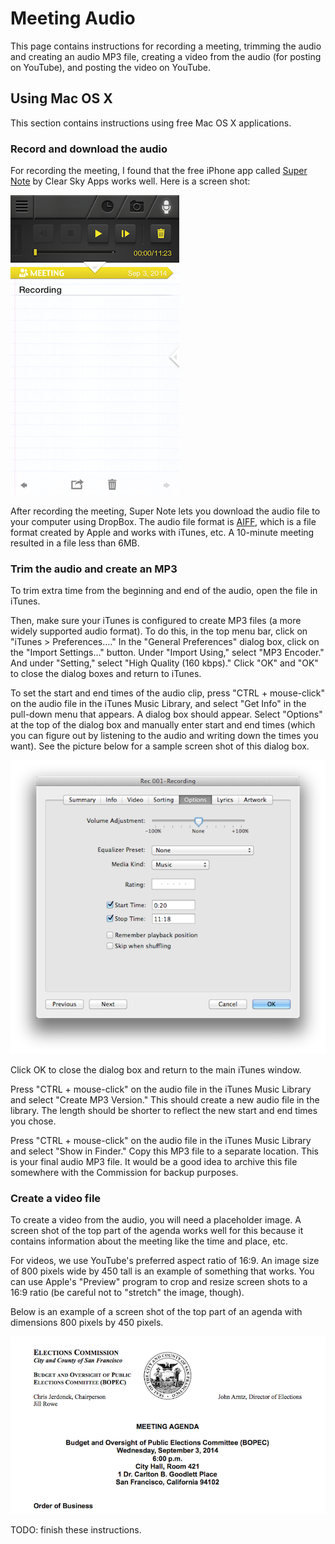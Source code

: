Meeting Audio
=============

This page contains instructions for recording a meeting, trimming the
audio and creating an audio MP3 file, creating a video from the audio
(for posting on YouTube), and posting the video on YouTube.


Using Mac OS X
--------------

This section contains instructions using free Mac OS X applications.


### Record and download the audio

For recording the meeting, I found that the free iPhone app called
[Super Note][super-note] by Clear Sky Apps works well.  Here is a
screen shot:

![](images/supernote.PNG "Super Note screen shot")

After recording the meeting, Super Note lets you download the audio file
to your computer using DropBox.  The audio file format is [AIFF][aiff],
which is a file format created by Apple and works with iTunes, etc.
A 10-minute meeting resulted in a file less than 6MB.


### Trim the audio and create an MP3

To trim extra time from the beginning and end of the audio, open the
file in iTunes.

Then, make sure your iTunes is configured to create MP3 files (a more
widely supported audio format).  To do this, in the top menu bar,
click on "iTunes > Preferences...."  In the "General Preferences"
dialog box, click on the "Import Settings..." button.  Under
"Import Using," select "MP3 Encoder."  And under "Setting," select
"High Quality (160 kbps)."  Click "OK" and "OK" to close the dialog
boxes and return to iTunes.

To set the start and end times of the audio clip, press "CTRL + mouse-click"
on the audio file in the iTunes Music Library, and select "Get Info"
in the pull-down menu that appears.  A dialog box should appear.
Select "Options" at the top of the dialog box and manually enter start
and end times (which you can figure out by listening to the audio and
writing down the times you want).  See the picture below for a sample
screen shot of this dialog box.

![](images/audio-trim.png "Trim audio")

Click OK to close the dialog box and return to the main iTunes window.

Press "CTRL + mouse-click" on the audio file in the iTunes Music Library
and select "Create MP3 Version."  This should create a new audio file
in the library.  The length should be shorter to reflect the new start
and end times you chose.

Press "CTRL + mouse-click" on the audio file in the iTunes Music Library
and select "Show in Finder."  Copy this MP3 file to a separate location.
This is your final audio MP3 file.  It would be a good idea to archive
this file somewhere with the Commission for backup purposes.


### Create a video file

To create a video from the audio, you will need a placeholder image.
A screen shot of the top part of the agenda works well for this because
it contains information about the meeting like the time and place, etc.

For videos, we use YouTube's preferred aspect ratio of 16:9.  An image
size of 800 pixels wide by 450 tall is an example of something that works.
You can use Apple's "Preview" program to crop and resize screen shots
to a 16:9 ratio (be careful not to "stretch" the image, though).

Below is an example of a screen shot of the top part of an agenda with
dimensions 800 pixels by 450 pixels.

![](images/agenda_screen_shot.png "Agenda screen shot for video")

TODO: finish these instructions.


[aiff]: http://en.wikipedia.org/wiki/Audio_Interchange_File_Format
[super-note]: http://www.clearskyapps.com/portfolio/super-note
